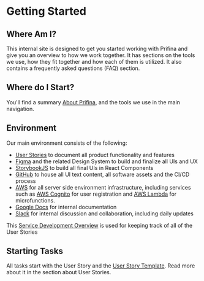 # Getting Started

## Where Am I?
This internal site is designed to get you started working with Prifina and give you an overview to how we work together. It has sections on the tools we use, how they fit together and how each of them is utilized. It also contains a frequently asked questions (FAQ) section.

## Where do I Start?
You'll find a summary [About Prifina](internal.prifina.com), and the tools we use in the main navigation. 

## Environment
Our main environment consists of the following:
- [User Stories](https://docs.google.com/document/u/2/d/1EmWknSdwgKHQ_60-pFW-6fyjhiAqM3m1-w0WqjnSlhI/edit#heading=h.ep2rboz1tlj7) to document all product functionality and features
- [Figma](https://www.figma.com/proto/fS9gcgUb0KShgtZ3XIYQqY/Production-Version-Software-Development?node-id=0%3A1) and the related Design System to build and finalize all UIs and UX
- [StorybookJS](http://alpha.app-storybook.prifina.com/?path=/story/landing--landing) to build all final UIs in React Components
- [GitHub](https://github.com/prifina) to house all UI text content, all software assets and the CI/CD process
- [AWS](http://www.aws.com/) for all server side environment infrastructure, including services such as [AWS Cognito](https://aws.amazon.com/cognito/) for user registration and [AWS Lambda](https://aws.amazon.com/lambda/) for microfunctions.
- [Google Docs](https://docs.google.com/document/d/1dzhbChHiN28TFi_Y0OMHiaFbJpt1KYOgOSVrf8PaYAE/) for internal documentation
- [Slack](https://join.slack.com/t/prifinadev/shared_invite/zt-8d8ynow6-UFwwICFyYmgT8L~juBsBUw) for internal discussion and collaboration, including daily updates


This [Service Development Overview](https://docs.google.com/spreadsheets/u/1/d/1E8XyNz5RXIZL3xlbmVwIy8VpQuJbd1tWXlLxQbFom2s/edit#gid=1047760663) is used for keeping track of all of the User Stories 

## Starting Tasks
All tasks start with the User Story and the [User Story Template](https://docs.google.com/document/d/1EmWknSdwgKHQ_60-pFW-6fyjhiAqM3m1-w0WqjnSlhI/edit#heading=h.ep2rboz1tlj7). Read more about it in the section about User Stories. 
